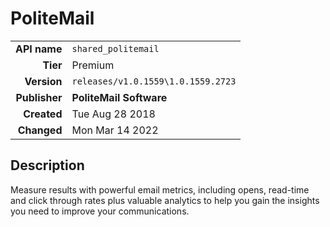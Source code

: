 # PoliteMail
| | |
|-:|-|
|**API name**|`shared_politemail`|
|**Tier**|Premium|
|**Version**|`releases/v1.0.1559\1.0.1559.2723`|
|**Publisher**|**PoliteMail Software**|
|**Created**|Tue Aug 28 2018|
|**Changed**|Mon Mar 14 2022|

## Description
Measure results with powerful email metrics, including opens, read-time and click through rates plus valuable analytics to help you gain the insights you need to improve your communications.
